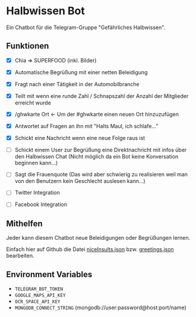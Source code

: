 # Halbwissen Bot

Ein Chatbot für die Telegram-Gruppe "Gefährliches Halbwissen".

## Funktionen
- [x] Chia => SUPERFOOD (inkl. Bilder)
- [x] Automatische Begrüßung mit einer netten Beleidigung
- [x] Fragt nach einer Tätigkeit in der Automobilbranche
- [x] Teilt mit wenn eine runde Zahl / Schnapszahl der Anzahl der Mitglieder erreicht wurde
- [x] /ghwkarte Ort <- Um der #ghwkarte einen neuen Ort hinzuzufügen
- [x] Antwortet auf Fragen an ihn mit "Halts Maul, ich schlafe..."
- [x] Schickt eine Nachricht wenn eine neue Folge raus ist
- [ ] Schickt einem User zur Begrüßung eine Direktnachricht mit infos über den Halbwissen Chat (Nicht möglich da ein Bot keine Konversation beginnen kann...)
- [ ] Sagt die Frauenquote (Das wird aber schwierig zu realisieren weil man von den Benutzern kein Geschlecht auslesen kann...)
- [ ] Twitter Integration
- [ ] Facebook Integration


## Mithelfen
Jeder kann diesem Chatbot neue Beleidigungen oder Begrüßungen lernen.

Einfach hier auf Github die Datei 
[niceInsults.json](https://github.com/bahuma/halbwissenbot/edit/master/niceInsults.json)
bzw. [greetings.json](https://github.com/bahuma/halbwissenbot/edit/master/greetings.json)
bearbeiten.

## Environment Variables
- `TELEGRAM_BOT_TOKEN`
- `GOOGLE_MAPS_API_KEY`
- `OCR_SPACE_API_KEY`
- `MONGODB_CONNECT_STRING` (mongodb://user:password@host:port/name)
